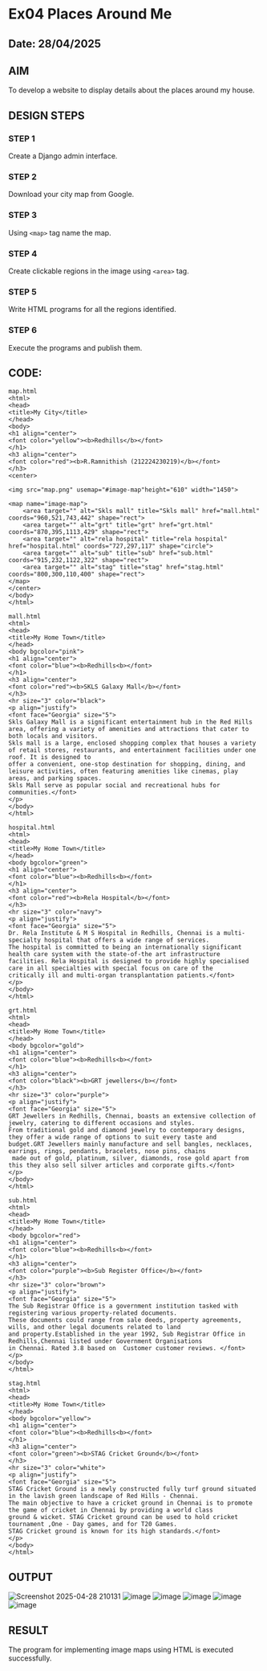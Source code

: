 # Ex04 Places Around Me
## Date: 28/04/2025

## AIM
To develop a website to display details about the places around my house.

## DESIGN STEPS

### STEP 1
Create a Django admin interface.

### STEP 2
Download your city map from Google.

### STEP 3
Using ```<map>``` tag name the map.

### STEP 4
Create clickable regions in the image using ```<area>``` tag.

### STEP 5
Write HTML programs for all the regions identified.

### STEP 6
Execute the programs and publish them.

## CODE:
```
map.html
<html>
<head>
<title>My City</title>
</head>
<body>
<h1 align="center">
<font color="yellow"><b>Redhills</b></font>
</h1>
<h3 align="center">
<font color="red"><b>R.Ramnithish (212224230219)</b></font>
</h3>
<center>

<img src="map.png" usemap="#image-map"height="610" width="1450">

<map name="image-map">
    <area target="" alt="Skls mall" title="Skls mall" href="mall.html" coords="960,521,743,442" shape="rect">
    <area target="" alt="grt" title="grt" href="grt.html" coords="870,395,1113,429" shape="rect">
    <area target="" alt="rela hospital" title="rela hospital" href="hospital.html" coords="727,297,117" shape="circle">
    <area target="" alt="sub" title="sub" href="sub.html" coords="915,232,1122,322" shape="rect">
    <area target="" alt="stag" title="stag" href="stag.html" coords="800,300,110,400" shape="rect">
</map>
</center>
</body>
</html>

mall.html
<html>
<head>
<title>My Home Town</title>
</head>
<body bgcolor="pink">
<h1 align="center">
<font color="blue"><b>Redhills<b></font>
</h1>
<h3 align="center">
<font color="red"><b>SKLS Galaxy Mall</b></font>
</h3>
<hr size="3" color="black">
<p align="justify">
<font face="Georgia" size="5">
Skls Galaxy Mall is a significant entertainment hub in the Red Hills area, offering a variety of amenities and attractions that cater to both locals and visitors.
Skls mall is a large, enclosed shopping complex that houses a variety of retail stores, restaurants, and entertainment facilities under one roof. It is designed to 
offer a convenient, one-stop destination for shopping, dining, and leisure activities, often featuring amenities like cinemas, play areas, and parking spaces. 
Skls Mall serve as popular social and recreational hubs for communities.</font>
</p>
</body>
</html>

hospital.html
<html>
<head>
<title>My Home Town</title>
</head>
<body bgcolor="green">
<h1 align="center">
<font color="blue"><b>Redhills<b></font>
</h1>
<h3 align="center">
<font color="red"><b>Rela Hospital</b></font>
</h3>
<hr size="3" color="navy">
<p align="justify">
<font face="Georgia" size="5">
Dr. Rela Institute & M S Hospital in Redhills, Chennai is a multi-specialty hospital that offers a wide range of services.
The hospital is committed to being an internationally significant health care system with the state-of-the art infrastructure
facilities. Rela Hospital is designed to provide highly specialised care in all specialties with special focus on care of the 
critically ill and multi-organ transplantation patients.</font>
</p>
</body>
</html>

grt.html
<html>
<head>
<title>My Home Town</title>
</head>
<body bgcolor="gold">
<h1 align="center">
<font color="blue"><b>Redhills<b></font>
</h1>
<h3 align="center">
<font color="black"><b>GRT jewellers</b></font>
</h3>
<hr size="3" color="purple">
<p align="justify">
<font face="Georgia" size="5">
GRT Jewellers in Redhills, Chennai, boasts an extensive collection of jewelry, catering to different occasions and styles. 
From traditional gold and diamond jewelry to contemporary designs, they offer a wide range of options to suit every taste and 
budget.GRT Jewellers mainly manufacture and sell bangles, necklaces, earrings, rings, pendants, bracelets, nose pins, chains
 made out of gold, platinum, silver, diamonds, rose gold apart from this they also sell silver articles and corporate gifts.</font>
</p>
</body>
</html>

sub.html
<html>
<head>
<title>My Home Town</title>
</head>
<body bgcolor="red">
<h1 align="center">
<font color="blue"><b>Redhills<b></font>
</h1>
<h3 align="center">
<font color="purple"><b>Sub Register Office</b></font>
</h3>
<hr size="3" color="brown">
<p align="justify">
<font face="Georgia" size="5">
The Sub Registrar Office is a government institution tasked with registering various property-related documents. 
These documents could range from sale deeds, property agreements, wills, and other legal documents related to land 
and property.Established in the year 1992, Sub Registrar Office in Redhills,Chennai listed under Government Organisations 
in Chennai. Rated 3.8 based on  Customer customer reviews. </font>
</p>
</body>
</html>

stag.html
<html>
<head>
<title>My Home Town</title>
</head>
<body bgcolor="yellow">
<h1 align="center">
<font color="blue"><b>Redhills<b></font>
</h1>
<h3 align="center">
<font color="green"><b>STAG Cricket Ground</b></font>
</h3>
<hr size="3" color="white">
<p align="justify">
<font face="Georgia" size="5">
STAG Cricket Ground is a newly constructed fully turf ground situated in the lavish green landscape of Red Hills - Chennai.
The main objective to have a cricket ground in Chennai is to promote the game of cricket in Chennai by providing a world class 
ground & wicket. STAG Cricket ground can be used to hold cricket tournament ,One - Day games, and for T20 Games. 
STAG Cricket ground is known for its high standards.</font>
</p>
</body>
</html>
```


## OUTPUT
![Screenshot 2025-04-28 210131](https://github.com/user-attachments/assets/4386cd56-8ba7-4aaa-b405-c830f722376f)
![image](https://github.com/user-attachments/assets/72e1af5d-075f-463d-abb7-addd917f4a44)
![image](https://github.com/user-attachments/assets/1bc5ed8e-c1a4-42f0-b838-6fcade0b99b1)
![image](https://github.com/user-attachments/assets/74728a95-989a-4bcc-906f-f67fe8831603)
![image](https://github.com/user-attachments/assets/1ba60d25-000c-4d06-bace-389d3e1d4a7d)
![image](https://github.com/user-attachments/assets/0394dc52-b59e-413f-b28b-d511b8397c3b)













## RESULT
The program for implementing image maps using HTML is executed successfully.
